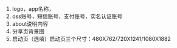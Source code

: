 1. logo，app名称，
2. oss账号，短信账号，支付账号，实名认证账号
3. about说明内容
4. 分享页背景图
5. 启动页（选填）启动页三个尺寸：480X762/720X1241/1080X1882